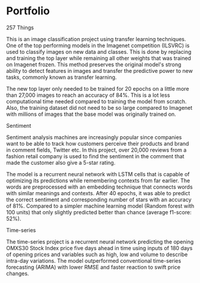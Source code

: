 # Portfolio

257 Things

This is an image classification project using transfer learning techniques. One of the top performing models in the Imagenet competition (ILSVRC) is used to classify images on new data and classes. This is done by replacing and training the top layer while remaining all other weights that was trained on Imagenet frozen. This method preserves the original model's strong ability to detect features in images and transfer the predictive power to new tasks, commonly known as transfer learning.

The new top layer only needed to be trained for 20 epochs on a little more than 27,000 images to reach an accuracy of 84%. This is a lot less computational time needed compared to training the model from scratch. Also, the training dataset did not need to be so large compared to Imagenet with millions of images that the base model was originally trained on.


Sentiment

Sentiment analysis machines are increasingly popular since companies want to be able to track how customers perceive their products and brand in comment fields, Twitter etc. In this project, over 20,000 reviews from a fashion retail company is used to find the sentiment in the comment that made the customer also give a 5-star rating. 

The model is a recurrent neural network with LSTM cells that is capable of optimizing its predictions while remembering contexts from far earlier. The words are preprocessed with an embedding technique that connects words with similar meanings and contexts. After 40 epochs, it was able to predict the correct sentiment and corresponding number of stars with an accuracy of 81%. Compared to a simpler machine learning model (Random forest with 100 units) that only slightly predicted better than chance (average f1-score: 52%).


Time-series

The time-series project is a recurrent neural network predicting the opening OMXS30 Stock Index price five days ahead in time using inputs of 180 days of opening prices and variables such as high, low and volume to describe intra-day variations. The model outperformed conventional time-series forecasting (ARIMA) with lower RMSE and faster reaction to swift price changes.

